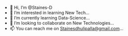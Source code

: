 - 👋 Hi, I’m @Staines-D
- 👀 I’m interested in learning New Tech...
- 🌱 I’m currently learning Data-Science...
- 💞️ I’m looking to collaborate on New Technologies...
- 📫 You can reach me on Stainesdhulipalla@gmail.com...

<!---
Staines-D/Staines-D is a ✨ special ✨ repository because its `README.md` (this file) appears on your GitHub profile.
You can click the Preview link to take a look at your changes.
--->
